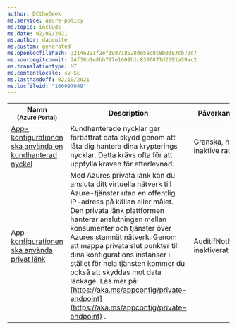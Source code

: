 ```yaml
---
author: DCtheGeek
ms.service: azure-policy
ms.topic: include
ms.date: 02/09/2021
ms.author: dacoulte
ms.custom: generated
ms.openlocfilehash: 3214e221f2ef198718528de5ac8c8b0383cb70d7
ms.sourcegitcommit: 24f30b1e8bb797e1609b1c8300871d2391a59ac2
ms.translationtype: MT
ms.contentlocale: sv-SE
ms.lasthandoff: 02/10/2021
ms.locfileid: "100097049"
---
```

|Namn<br /><sub>(Azure Portal)</sub> |Description |Påverkan (ar) |Version<br /><sub>GitHub</sub> |
|---|---|---|---|
|[App-konfigurationen ska använda en kundhanterad nyckel](https://portal.azure.com/#blade/Microsoft_Azure_Policy/PolicyDetailBlade/definitionId/%2Fproviders%2FMicrosoft.Authorization%2FpolicyDefinitions%2F967a4b4b-2da9-43c1-b7d0-f98d0d74d0b1) |Kundhanterade nycklar ger förbättrat data skydd genom att låta dig hantera dina krypterings nycklar. Detta krävs ofta för att uppfylla kraven för efterlevnad. |Granska, neka, inaktive rad |[1.1.0](https://github.com/Azure/azure-policy/blob/master/built-in-policies/policyDefinitions/App%20Configuration/CustomerManagedKey_Audit.json) |
|[App-konfigurationen ska använda privat länk](https://portal.azure.com/#blade/Microsoft_Azure_Policy/PolicyDetailBlade/definitionId/%2Fproviders%2FMicrosoft.Authorization%2FpolicyDefinitions%2Fca610c1d-041c-4332-9d88-7ed3094967c7) |Med Azures privata länk kan du ansluta ditt virtuella nätverk till Azure-tjänster utan en offentlig IP-adress på källan eller målet. Den privata länk plattformen hanterar anslutningen mellan konsumenter och tjänster över Azures stamnät nätverk. Genom att mappa privata slut punkter till dina konfigurations instanser i stället för hela tjänsten kommer du också att skyddas mot data läckage. Läs mer på: [https://aka.ms/appconfig/private-endpoint](https://aka.ms/appconfig/private-endpoint) . |AuditIfNotExists, inaktiverat |[1.0.2](https://github.com/Azure/azure-policy/blob/master/built-in-policies/policyDefinitions/App%20Configuration/PrivateLink_Audit.json) |
